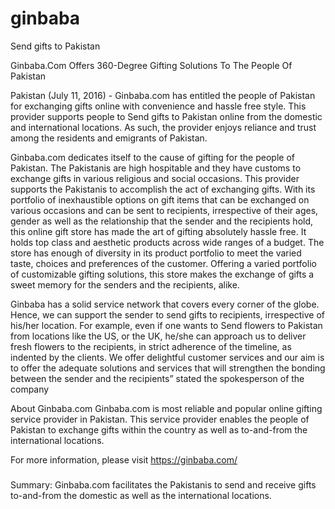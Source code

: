 # ginbaba
Send gifts to Pakistan

Ginbaba.Com Offers 360-Degree Gifting Solutions To The People Of Pakistan 

Pakistan (July 11, 2016) - Ginbaba.com has entitled the people of Pakistan for exchanging gifts online with convenience and hassle free style. This provider supports people to Send gifts to Pakistan online from the domestic and international locations. As such, the provider enjoys reliance and trust among the residents and emigrants of Pakistan. 

Ginbaba.com dedicates itself to the cause of gifting for the people of Pakistan. The Pakistanis are high hospitable and they have customs to exchange gifts in various religious and social occasions. This provider supports the Pakistanis to accomplish the act of exchanging gifts. With its portfolio of inexhaustible options on gift items that can be exchanged on various occasions and can be sent to recipients, irrespective of their ages, gender as well as the relationship that the sender and the recipients hold, this online gift store  has made the art of gifting absolutely  hassle free. It holds top class and aesthetic products across wide ranges of a budget. The store has enough of diversity in its product portfolio to meet the varied taste, choices and preferences of the customer. Offering a varied portfolio of customizable gifting solutions, this store makes the exchange of gifts a sweet memory for the senders and the recipients, alike.

Ginbaba has a solid service network that covers every corner of the globe. Hence, we can support the sender to send gifts to recipients, irrespective of  his/her location. For example, even if one wants to Send flowers to Pakistan from locations like the US, or the UK, he/she can approach us  to deliver fresh  flowers to the recipients, in strict adherence of the timeline, as indented by the clients. We offer delightful customer services and our aim is to offer the adequate solutions and services that will strengthen the bonding between the sender and the recipients” stated the spokesperson of the company

About Ginbaba.com 
Ginbaba.com is most reliable and popular online gifting service provider in Pakistan. This service provider enables the people of Pakistan to exchange gifts within the country as well as  to-and-from the international locations. 

For more information, please visit https://ginbaba.com/

###

Summary: 
Ginbaba.com facilitates the Pakistanis to send and receive gifts to-and-from the domestic as well as the international locations.  


